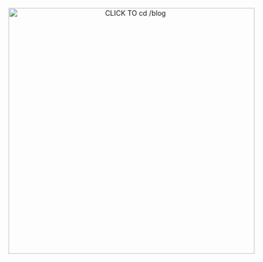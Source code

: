 <!--

[![Hits](https://hits.seeyoufarm.com/api/count/incr/badge.svg?url=https%3A%2F%2Fgithub.com/ukunV](https://hits.seeyoufarm.com) 
[![Repos Badge](https://badges.pufler.dev/repos/ukunV)](https://badges.pufler.dev)
[![Github Badge](http://img.shields.io/badge/-github-black?style=flat-square&logo=github&logoColor=white&link=https:https://github.com/ukunV/)](https://github.com/ukunV/)

![Lines of code](https://img.shields.io/badge/From%20Hello%20World%20I%27ve%20Written-3.9%20million%20lines%20of%20code-blue)
-->

<!--  -->

<p align="center">
  <a href="https://ukunv.tistory.com/">
    <img target="_blank" alt=" CLICK TO cd /blog" width="500">
  </a>
</p>

<!--START_SECTION:waka-->

<!--END_SECTION:waka-->


<!--
**ukunV/ukunV** is a ✨ _special_ ✨ repository because its `README.md` (this file) appears on your GitHub profile.

Here are some ideas to get you started:

- 🔭 I’m currently working on ...
- 🌱 I’m currently learning ...
- 👯 I’m looking to collaborate on ...
- 🤔 I’m looking for help with ...
- 💬 Ask me about ...
- 📫 How to reach me: ...
- 😄 Pronouns: ...
- ⚡ Fun fact: ...
-->

